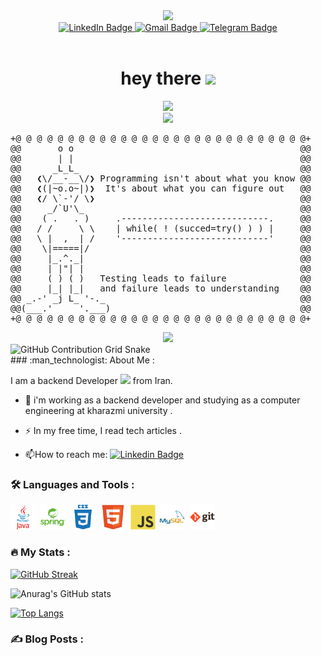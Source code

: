 <div id="header" align="center">
  <img src="https://i.giphy.com/media/Tgw604MyLJnDtbi4t0/giphy.gif" width="100"/>
</div>

<div id="badges" align="center" >
  <a href="https://www.linkedin.com/in/morteza-mahdi-zadeh-2a0090303?utm_source=share&utm_campaign=share_via&utm_content=profile&utm_medium=android_app">
    <img src="https://img.shields.io/badge/LinkedIn-blue?style=for-the-badge&logo=LinkedIn&logoColor=white" alt="LinkedIn Badge"/>
  </a>
  <a href="ali16mar15couples@gmail.com">
    <img src="https://img.shields.io/badge/Gmail-red?style=for-the-badge&logo=gmail&logoColor=white" alt="Gmail Badge"/>
  </a>
  <a href="http://t.me/m_mhzd">
    <img src="https://img.shields.io/badge/Telegram-blue?style=for-the-badge&logo=Telegram&logoColor=white" alt="Telegram Badge"/>
  </a>
</div>
<div align="center">
  <img  src="https://komarev.com/ghpvc/?username=morteza363831&style=flat-square&color=blue" alt=""/>
</div>

<h1 align="center">
  hey there
  <img src="https://i.giphy.com/media/v1.Y2lkPTc5MGI3NjExbmRmNjFqemp3dmdmd2gyZjd0amE3NmZrYXBuN3hldzVwMGpwdHlpbyZlcD12MV9pbnRlcm5hbF9naWZfYnlfaWQmY3Q9cw/hvRJCLFzcasrR4ia7z/giphy.gif" width="30px"/>
</h1>

<div align="center">
  <img src="https://camo.githubusercontent.com/c293c031631df0f918c76c19aaca12c3c102314e5e0e327f5c7ad937e6f1928b/68747470733a2f2f632e74656e6f722e636f6d2f703749677753313756307341414141432f72746a2d7269636b2d616e642d6d6f7274792e676966"/>
</div>

<div align="center">
  <img src="https://camo.githubusercontent.com/4ddf86c161073032898f3c024443bab595739cbcf9a304b1c415bf40e37206a5/68747470733a2f2f63617073756c652d72656e6465722e76657263656c2e6170702f6170693f747970653d736861726b266865696768743d33302673656374696f6e3d68656164657226726576657273616c3d66616c736526636f6c6f723d303a6235373964612c3130303a373964613766"/>
</div>

<div>
<pre>
+@ @ @ @ @ @ @ @ @ @ @ @ @ @ @ @ @ @ @ @ @ @ @ @ @ @ @ @+
@@       o o                                           @@
@@       | |                                           @@
@@      _L_L_                                          @@
@@   ❮\/__-__\/❯ Programming isn't about what you know @@
@@   ❮(|~o.o~|)❯  It's about what you can figure out   @@
@@   ❮/ \`-'/ \❯                                       @@
@@     _/`U'\_                                         @@
@@    ( .   . )     .----------------------------.     @@
@@   / /     \ \    | while( ! (succed=try() ) ) |     @@
@@   \ |  ,  | /    '----------------------------'     @@
@@    \|=====|/                                        @@
@@     |_.^._|                                         @@
@@     | |"| |                                         @@
@@     ( ) ( )   Testing leads to failure              @@
@@     |_| |_|   and failure leads to understanding    @@
@@ _.-' _j L_ '-._                                     @@
@@(___.'     '.___)                                    @@
+@ @ @ @ @ @ @ @ @ @ @ @ @ @ @ @ @ @ @ @ @ @ @ @ @ @ @ @+
</pre>
</div>
<div align="center">
  <img src="https://camo.githubusercontent.com/b677d734afae5f60e3be90203e6048a560d7fb594520e49485307d7e7b2a0214/68747470733a2f2f63617073756c652d72656e6465722e76657263656c2e6170702f6170693f747970653d736861726b266865696768743d33302673656374696f6e3d666f6f74657226726576657273616c3d66616c736526636f6c6f723d303a6235373964612c3130303a373964613766"/>
</div>

<div>
  <picture>
  <source media="(prefers-color-scheme: dark)" srcset="https://raw.githubusercontent.com/Morteza363831/Morteza363831/345e37e89862c5d32b939b5e2667295489a37014/github-contribution-grid-snake-dark.svg" />
  
  <img alt="GitHub Contribution Grid Snake" src="https://raw.githubusercontent.com/morteza363831/morteza363831/output/dist/github-contribution-grid-snake.svg" />
</picture>
</div>
### :man_technologist: About Me :

I am a backend Developer <img src="https://media.giphy.com/media/WUlplcMpOCEmTGBtBW/giphy.gif" width="30"> from Iran.

- :telescope: i'm working as a backend developer and studying as a computer engineering at kharazmi university .

- :zap: In my free time, I read tech articles .

- :mailbox:How to reach me: [![Linkedin Badge](https://img.shields.io/badge/morteza363831-blue?style=for-the-badge&logo=LinkedIn&logoColor=white
)](https://www.linkedin.com/in/morteza-mahdi-zadeh-2a0090303?utm_source=share&utm_campaign=share_via&utm_content=profile&utm_medium=android_app)

### :hammer_and_wrench: Languages and Tools :

<div>
  <img src="https://github.com/devicons/devicon/blob/master/icons/java/java-original-wordmark.svg" title="Java" alt="Java" width="40" height="40"/>&nbsp;
  <img src="https://github.com/devicons/devicon/blob/master/icons/spring/spring-original-wordmark.svg" title="Spring" alt="Spring" width="40" height="40"/>&nbsp;
  <img src="https://github.com/devicons/devicon/blob/master/icons/css3/css3-plain-wordmark.svg"  title="CSS3" alt="CSS" width="40" height="40"/>&nbsp;
  <img src="https://github.com/devicons/devicon/blob/master/icons/html5/html5-original.svg" title="HTML5" alt="HTML" width="40" height="40"/>&nbsp;
  <img src="https://github.com/devicons/devicon/blob/master/icons/javascript/javascript-original.svg" title="JavaScript" alt="JavaScript" width="40" height="40"/>&nbsp;
  <img src="https://github.com/devicons/devicon/blob/master/icons/mysql/mysql-original-wordmark.svg" title="MySQL"  alt="MySQL" width="40" height="40"/>&nbsp;
  <img src="https://github.com/devicons/devicon/blob/master/icons/git/git-original-wordmark.svg" title="Git" **alt="Git" width="40" height="40"/>
</div>

### :fire: My Stats :

[![GitHub Streak](https://github-readme-streak-stats.herokuapp.com?user=morteza363831&theme=java-dark&hide_border=true&exclude_days=Sun%2CMon%2CTue%2CWed%2CThu%2CFri%2CSat)](https://git.io/streak-stats)

![Anurag's GitHub stats](https://github-readme-stats.vercel.app/api?username=morteza363831&show_icons=true&theme=highcontrast)

[![Top Langs](https://github-readme-stats.vercel.app/api/top-langs/?username=morteza363831&layout=compact&theme=vision-friendly-dark)](https://github.com/anuraghazra/github-readme-stats)


### :writing_hand: Blog Posts :

<!--
**Morteza363831/Morteza363831** is a ✨ _special_ ✨ repository because its `README.md` (this file) appears on your GitHub profile.

Here are some ideas to get you started:

- 🔭 I’m currently working on ...
- 🌱 I’m currently learning ...
- 👯 I’m looking to collaborate on ...
- 🤔 I’m looking for help with ...
- 💬 Ask me about ...
- 📫 How to reach me: ...
- 😄 Pronouns: ...
- ⚡ Fun fact: ...
-->
